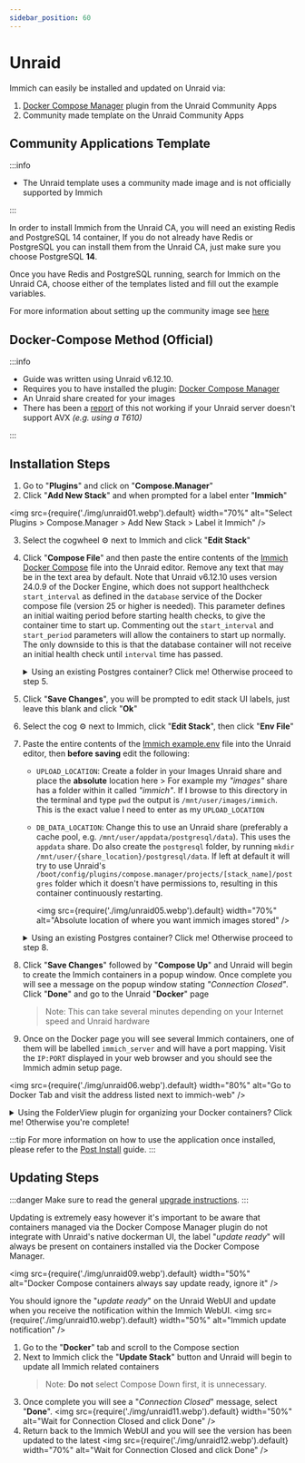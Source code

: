 ```yaml
---
sidebar_position: 60
---
```


# Unraid

Immich can easily be installed and updated on Unraid via:

1. [Docker Compose Manager](https://forums.unraid.net/topic/114415-plugin-docker-compose-manager/) plugin from the Unraid Community Apps
2. Community made template on the Unraid Community Apps

## Community Applications Template

:::info

- The Unraid template uses a community made image and is not officially supported by Immich

:::

In order to install Immich from the Unraid CA, you will need an existing Redis and PostgreSQL 14 container, If you do not already have Redis or PostgreSQL you can install them from the Unraid CA, just make sure you choose PostgreSQL **14**.

Once you have Redis and PostgreSQL running, search for Immich on the Unraid CA, choose either of the templates listed and fill out the example variables.

For more information about setting up the community image see [here](https://github.com/imagegenius/docker-immich#application-setup)

## Docker-Compose Method (Official)

:::info

- Guide was written using Unraid v6.12.10.
- Requires you to have installed the plugin: [Docker Compose Manager](https://forums.unraid.net/topic/114415-plugin-docker-compose-manager/)
- An Unraid share created for your images
- There has been a [report](https://forums.unraid.net/topic/130006-errortraps-traps-node27707-trap-invalid-opcode-ip14fcfc8d03c0-sp7fff32889dd8-more/#comment-1189395) of this not working if your Unraid server doesn't support AVX _(e.g. using a T610)_

:::

## Installation Steps

1. Go to "**Plugins**" and click on "**Compose.Manager**"
2. Click "**Add New Stack**" and when prompted for a label enter "**Immich**"

<img
src={require('./img/unraid01.webp').default}
width="70%"
alt="Select Plugins > Compose.Manager > Add New Stack > Label it Immich"
/>

3.  Select the cogwheel ⚙️ next to Immich and click "**Edit Stack**"
4.  Click "**Compose File**" and then paste the entire contents of the [Immich Docker Compose](https://github.com/immich-app/immich/releases/latest/download/docker-compose.yml) file into the Unraid editor. Remove any text that may be in the text area by default. Note that Unraid v6.12.10 uses version 24.0.9 of the Docker Engine, which does not support healthcheck `start_interval` as defined in the `database` service of the Docker compose file (version 25 or higher is needed). This parameter defines an initial waiting period before starting health checks, to give the container time to start up. Commenting out the `start_interval` and `start_period` parameters will allow the containers to start up normally. The only downside to this is that the database container will not receive an initial health check until `interval` time has passed.

    <details >
        <summary>Using an existing Postgres container? Click me! Otherwise proceed to step 5.</summary>
        <ul>
            <li>Comment out the database service</li>
            <img
                src={require('./img/unraid02.webp').default}
                width="50%"
                alt="Comment out database service in the compose file"
            />
            <li>Comment out the database dependency for <b>each service</b> <i>(example in screenshot below only shows 2 of the services - ensure you do this for all services)</i></li>
            <img
                src={require('./img/unraid03.webp').default}
                width="50%"
                alt="Comment out every reference to the database service in the compose file"
            />
            <li>Comment out the volumes</li>
            <img
                src={require('./img/unraid04.webp').default}
                width="20%"
                alt="Comment out database volume"
            />
        </ul>
    </details>

5.  Click "**Save Changes**", you will be prompted to edit stack UI labels, just leave this blank and click "**Ok**"
6.  Select the cog ⚙️ next to Immich, click "**Edit Stack**", then click "**Env File**"
7.  Paste the entire contents of the [Immich example.env](https://github.com/immich-app/immich/releases/latest/download/example.env) file into the Unraid editor, then **before saving** edit the following:
    - `UPLOAD_LOCATION`: Create a folder in your Images Unraid share and place the **absolute** location here > For example my _"images"_ share has a folder within it called _"immich"_. If I browse to this directory in the terminal and type `pwd` the output is `/mnt/user/images/immich`. This is the exact value I need to enter as my `UPLOAD_LOCATION`
    - `DB_DATA_LOCATION`: Change this to use an Unraid share (preferably a cache pool, e.g. `/mnt/user/appdata/postgresql/data`). This uses the `appdata` share. Do also create the `postgresql` folder, by running `mkdir /mnt/user/{share_location}/postgresql/data`. If left at default it will try to use Unraid's `/boot/config/plugins/compose.manager/projects/[stack_name]/postgres` folder which it doesn't have permissions to, resulting in this container continuously restarting.

      <img
      src={require('./img/unraid05.webp').default}
      width="70%"
      alt="Absolute location of where you want immich images stored"
      />

    <details >
        <summary>Using an existing Postgres container? Click me! Otherwise proceed to step 8.</summary>
        <p>Update the following database variables as relevant to your Postgres container:</p>
        <ul>
            <li><code>DB_HOSTNAME</code></li>
            <li><code>DB_USERNAME</code></li>
            <li><code>DB_PASSWORD</code></li>
            <li><code>DB_DATABASE_NAME</code></li>
            <li><code>DB_PORT</code></li>
        </ul>
    </details>

8.  Click "**Save Changes**" followed by "**Compose Up**" and Unraid will begin to create the Immich containers in a popup window. Once complete you will see a message on the popup window stating _"Connection Closed"_. Click "**Done**" and go to the Unraid "**Docker**" page

    > Note: This can take several minutes depending on your Internet speed and Unraid hardware

9.  Once on the Docker page you will see several Immich containers, one of them will be labelled `immich_server` and will have a port mapping. Visit the `IP:PORT` displayed in your web browser and you should see the Immich admin setup page.

<img
src={require('./img/unraid06.webp').default}
width="80%"
alt="Go to Docker Tab and visit the address listed next to immich-web"
/>

<details >
    <summary>Using the FolderView plugin for organizing your Docker containers? Click me! Otherwise you're complete!</summary>
    <p>If you are using the FolderView plugin go the Docker tab and select "<b>New Folder</b>".<br />Label it <i>"Immich"</i> and use this URL as the logo: https://raw.githubusercontent.com/immich-app/immich/main/design/immich-logo.png<br/>Then simply select all the Immich related containers before clicking "<b>Submit</b>"</p>
    <img
        src={require('./img/unraid07.webp').default}
        width="80%"
        alt="Go to Docker Tab and visit the address listed next to immich-web"
    />
    <img
        src={require('./img/unraid08.webp').default}
        width="90%"
        alt="Go to Docker Tab and visit the address listed next to immich-web"
    />
    
</details>

:::tip
For more information on how to use the application once installed, please refer to the [Post Install](../install/post-install.mdx) guide.
:::

## Updating Steps

:::danger
Make sure to read the general [upgrade instructions](../install/upgrading.md).
:::

Updating is extremely easy however it's important to be aware that containers managed via the Docker Compose Manager plugin do not integrate with Unraid's native dockerman UI, the label "_update ready_" will always be present on containers installed via the Docker Compose Manager.

<img
src={require('./img/unraid09.webp').default}
width="50%"
alt="Docker Compose containers always say update ready, ignore it"
/>

You should ignore the "_update ready_" on the Unraid WebUI and update when you receive the notification within the Immich WebUI.
<img
src={require('./img/unraid10.webp').default}
width="50%"
alt="Immich update notification"
/>

1. Go to the "**Docker**" tab and scroll to the Compose section
2. Next to Immich click the "**Update Stack**" button and Unraid will begin to update all Immich related containers
   > Note: **Do not** select Compose Down first, it is unnecessary.
3. Once complete you will see a "_Connection Closed_" message, select "**Done**".
   <img
   src={require('./img/unraid11.webp').default}
   width="50%"
   alt="Wait for Connection Closed and click Done"
   />
4. Return back to the Immich WebUI and you will see the version has been updated to the latest
   <img
   src={require('./img/unraid12.webp').default}
   width="70%"
   alt="Wait for Connection Closed and click Done"
   />
